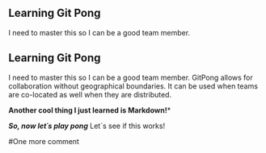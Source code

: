 ## Learning Git Pong
I need to master this so I can be a good team member.

## Learning Git Pong 
I need to master this so I can be a good team member. GitPong allows for collaboration without geographical boundaries. It can be used when teams are co-located as well when they are distributed. 

**Another cool thing I just learned is Markdown!***

***So, now let´s play pong***
Let´s see if this works!

#One more comment